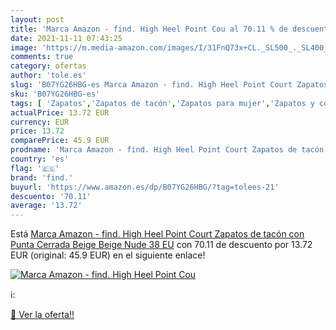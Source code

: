```yaml
---
layout: post
title: 'Marca Amazon - find. High Heel Point Cou al 70.11 % de descuento'
date: 2021-11-11 07:43:25
image: 'https://m.media-amazon.com/images/I/31FnQ73x+CL._SL500_._SL400_.jpg'
comments: true
category: ofertas
author: 'tole.es'
slug: 'B07YG26HBG-es Marca Amazon - find. High Heel Point Court Zapatos de...'
sku: 'B07YG26HBG-es'
tags: [ 'Zapatos','Zapatos de tacón','Zapatos para mujer','Zapatos y complementos','find.','zapatos', ]
actualPrice: 13.72 EUR
currency: EUR
price: 13.72
comparePrice: 45.9 EUR
prodname: 'Marca Amazon - find. High Heel Point Court Zapatos de tacón con Punta Cerrada  Beige  Beige  Nude   38 EU'
country: 'es'
flag: '🇪🇸'
brand: 'find.'
buyurl: 'https://www.amazon.es/dp/B07YG26HBG/?tag=tolees-21'
descuento: '70.11'
average: '13.72'
---
```


Está [Marca Amazon - find. High Heel Point Court Zapatos de tacón con Punta Cerrada  Beige  Beige  Nude   38 EU](https://www.amazon.es/dp/B07YG26HBG/?tag=tolees-21) con 70.11 de descuento por 13.72 EUR (original: 45.9 EUR) en el siguiente enlace!

[![Marca Amazon - find. High Heel Point Cou](https://m.media-amazon.com/images/I/31FnQ73x+CL._SL500_._SL400_.jpg)](https://www.amazon.es/dp/B07YG26HBG/?tag=tolees-21)

ℹ️:


[🛒 Ver la oferta!!](https://www.amazon.es/dp/B07YG26HBG/?tag=tolees-21)
